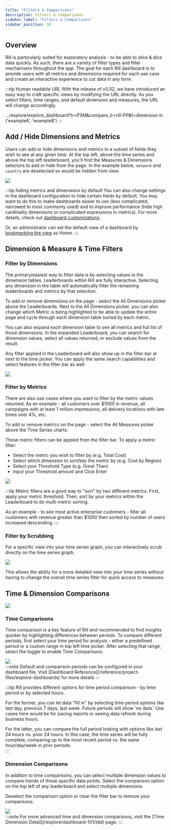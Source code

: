 ```yaml
---
title: "Filters & Comparisons"
description: Filters & Comparisons
sidebar_label: "Filters & Comparisons"
sidebar_position: 10
---
```


## Overview

Rill is particularly suited for exploratory analysis - to be able to slice & dice data quickly. As such, there are a variety of filter types and filter mechanisms throughout the app. The goal for each Rill dashboard is to provide users with all metrics and dimensions required for each use case and create an interactive experience to cut data in any form.

:::tip Human readable URL
With the release of v0.52, we have introduced an easy way to craft specific views by modifying the URL directly. As you select filters, time ranges, and default dimension and measures, the URL will change accordingly. 

.../explore/explore_dashboard?tr=P3M&compare_tr=rill-PP&f=dimension in ('exampleA', 'exampleB')
:::

## Add / Hide Dimensions and Metrics

Users can add or hide dimensions and metrics to a subset of fields they wish to see at any given time. At the top left, above the time series and above the top left leaderboard, you'll find the Measures & Dimensions selectors to add or hide from the page. In the example below, `network` and `country` are deselected so would be hidden from view.

<img src = '/img/explore/filters/hide.png' class='rounded-gif' />
<br />


:::tip hiding metrics and dimensions by default
You can also change settings in the dashboard configuration to hide certain fields by default. You may want to do this to make dashboards easier to use (less complicated, narrowed to most commonly used) and to improve performance (hide high cardinality dimensions or complicated expressions in metrics). For more details, check out [dashboard customizations](/build/dashboards/customize.md#setting-default-views-for-dashboards).

Or, an administrator can set the default view of a dashboard by [bookmarking the view](../bookmarks.md) as Home. 
:::
## Dimension & Measure & Time Filters 

### Filter by Dimensions

The primary/easiest way to filter data is by selecting values in the dimension tables. Leaderboards within Rill are fully interactive. Selecting any dimension in the table will automatically filter the remaining leaderboards and metrics by that selection. 

To add or remove dimensions on the page - select the All Dimensions picker above the Leaderboards. Next to the All Dimensions picker, you can also change which Metric is being highlighted to be able to update the entire page and cycle through each dimension table sorted by each metric.

You can also expand each dimension table to see all metrics and full list of those dimensions. In the expanded Leaderboard, you can search for dimension values, select all values returned, or exclude values from the result. 

Any filter applied in the Leaderboard will also show up in the filter bar at next to the time picker. You can apply the same search capabilities and select features in the filter bar as well.

<img src = '/img/explore/filters/filter.gif' class='rounded-gif' />
<br />


### Filter by Metrics

There are also use cases where you want to filter by the metric values returned. As an example - all customers over $1000 in revenue, all campaigns with at least 1 million impressions, all delivery locations with late times over 4%, etc. 

To add or remove metrics on the page - select the All Measures picker above the Time Series charts. 

These metric filters can be applied from the filter bar. To apply a metric filter:

- Select the metric you wish to filter by (e.g. Total Cost)
- Select which dimension to sort/key the metric by (e.g. Cost by Region)
- Select your Threshold Type (e.g. Great Than)
- Input your Threshold amount and Click Enter


<img src = '/img/explore/filters/image.png' class='centered' />
<br />


:::tip
Metric filters are a good way to "sort" by two different metrics. First, apply your metric threshold. Then, sort by your metrics within the Leaderboard to do multi-metric sorting. 

As an example - to see most active enterprise customers - filter all customers with revenue greater than $1000 then sorted by number of users increased descending.
:::

### Filter by Scrubbing 

For a specific view into your time series graph, you can interactively scrub directly on the time series graph. 


<img src = '/img/explore/filters/scrub-graph.gif' class='rounded-gif' />
<br />

This allows the ability for a more detailed view into your time series without having to change the overall time series filter for quick access to measures. 

## Time & Dimension Comparisons

<img src = '/img/explore/filters/time-series.png' class='rounded-gif' />
<br />


### Time Comparisons
Time comparison is a key feature of Rill and recommended to find insights quicker by highlighting differences between periods. To compare different periods, first select your time period for analysis - either a predefined period or a custom range in top left time picker. After selecting that range, select the toggle to enable Time Comparisons.


<img src = '/img/explore/alerts/time-series.gif' class='rounded-gif' />
<br />
:::note
Default and comparison periods can be configured in your dashboard file. Visit [Dashboard Reference](/reference/project-files/explore-dashboards) for more details
:::


:::tip
Rill provides different options for time period comparison - by time period or by selected hours. 

For the former, you can let data "fill in" by selecting time period options like last day, previous 7 days, last week. Future periods will show 'no data.' Use cases here would be for pacing reports or seeing data refresh during business hours. 

For the latter, you can compare the full period looking with options like last 24 hours vs. prior 24 hours. In this case, the time series will be fully complete, comparing up to the most recent period vs. the same hour/day/week in prior periods.  
:::

### Dimension Comparisons
In addition to time comparisons, you can select multiple dimension values to compare trends of those specific data points. Select the comparison option on the top left of any leaderboard and select multiple dimensions

Deselect the comparison option or clear the filter bar to remove your comparisons.

<img src = '/img/explore/filters/comparison.gif' class='rounded-gif' />
<br />
:::note
For more advanced time and dimension comparisons, visit the [Time Dimension Detail](/explore/dashboard-101/tdd) page.
:::

